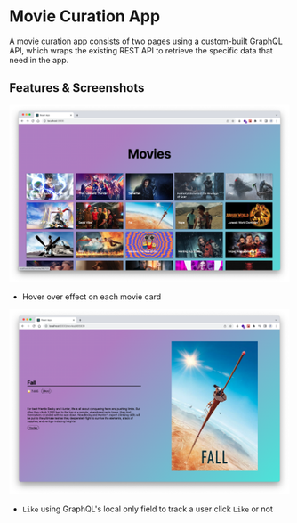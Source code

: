 # Movie Curation App

A movie curation app consists of two pages using a custom-built GraphQL API, which wraps the existing REST API to retrieve the specific data that need in the app.

## Features & Screenshots

![](./screenshots/movies.png)

- Hover over effect on each movie card

![](./screenshots/movie_detail.png)

- `Like` using GraphQL's local only field to track a user click `Like` or not
